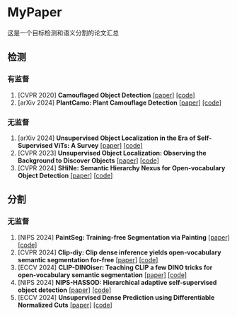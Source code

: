 # MyPaper
这是一个目标检测和语义分割的论文汇总
## 检测
### 有监督
1. [CVPR 2020] **Camouflaged Object Detection** [[paper]](https://openaccess.thecvf.com/content_CVPR_2020/papers/Fan_Camouflaged_Object_Detection_CVPR_2020_paper.pdf) [[code]](https://github.com/DengPingFan/SINet)
2. [arXiv 2024] **PlantCamo: Plant Camouflage Detection** [[paper]](https://arxiv.org/pdf/2410.17598v1) [[code]](https://github.com/yjybuaa/PlantCamo)
### 无监督
1. [arXiv 2024] **Unsupervised Object Localization in the Era of Self-Supervised ViTs: A Survey** [[paper]](https://arxiv.org/pdf/2310.12904) [[code]]()
2. [CVPR 2023] **Unsupervised Object Localization: Observing the Background to Discover Objects** [[paper]](https://openaccess.thecvf.com/content/CVPR2023/papers/Simeoni_Unsupervised_Object_Localization_Observing_the_Background_To_Discover_Objects_CVPR_2023_paper.pdf) [[code]](https://github.com/valeoai/FOUND)
3. [CVPR 2024] **SHiNe: Semantic Hierarchy Nexus for Open-vocabulary Object Detection** [[paper]](https://openaccess.thecvf.com/content/CVPR2024/papers/Liu_SHiNe_Semantic_Hierarchy_Nexus_for_Open-vocabulary_Object_Detection_CVPR_2024_paper.pdf) [[code]]()

## 分割
### 无监督
1. [NIPS 2024] **PaintSeg: Training-free Segmentation via Painting** [[paper]](https://arxiv.org/abs/2305.19406) [[code]]()
2. [CVPR 2024] **Clip-diy: Clip dense inference yields open-vocabulary semantic segmentation for-free** [[paper]](https://arxiv.org/pdf/2309.14289) [[code]]()
3. [ECCV 2024] **CLIP-DINOiser: Teaching CLIP a few DINO tricks for open-vocabulary semantic segmentation** [[paper]](https://arxiv.org/pdf/2312.12359) [[code]](https://github.com/wysoczanska/clip_dinoiser)
4. [NIPS 2024] **NIPS-HASSOD: Hierarchical adaptive self-supervised object detection** [[paper]](https://arxiv.org/abs/2305.19406) [[code]](https://github.com/Shengcao-Cao/HASSOD)
5. [ECCV 2024] **Unsupervised Dense Prediction using Differentiable Normalized Cuts** [[paper]](https://fq.pkwyx.com/default/https/www.ecva.net/papers/eccv_2024/papers_ECCV/papers/05675.pdf) [[code]]()
